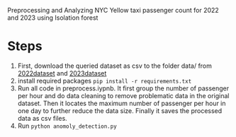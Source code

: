 Preprocessing and Analyzing NYC Yellow taxi passenger count for 2022 and 2023 using Isolation forest 

# Steps
1. First, download the queried dataset as csv to the folder data/ from [2022dataset](https://data.cityofnewyork.us/Transportation/2022-Yellow-Taxi-Trip-Data/qp3b-zxtp/explore/query/SELECT%20%60tpep_pickup_datetime%60%2C%20%60passenger_count%60/page/filter) and [2023dataset](https://data.cityofnewyork.us/Transportation/2023-Yellow-Taxi-Trip-Data/4b4i-vvec/explore/query/SELECT%20%60tpep_pickup_datetime%60%2C%20%60passenger_count%60/page/filter)
2. install required packages `pip install -r requirements.txt`
3. Run all code in preprocess.iypnb. It first group the number of passenger per hour and do data cleaning to remove problematic data in the original dataset. Then it locates the maximum number of passenger per hour in one day to further reduce the data size. Finally it saves the processed data as csv files.
4. Run `python anomoly_detection.py`

